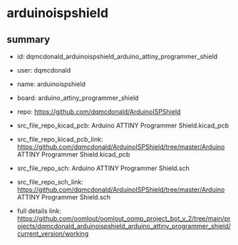# arduinoispshield
 
## summary 
* id: dqmcdonald_arduinoispshield_arduino_attiny_programmer_shield
* user: dqmcdonald
* name: arduinoispshield
* board: arduino_attiny_programmer_shield
* repo: https://github.com/dqmcdonald/ArduinoISPShield
* src_file_repo_kicad_pcb: Arduino ATTINY Programmer Shield.kicad_pcb
* src_file_repo_kicad_pcb_link: https://github.com/dqmcdonald/ArduinoISPShield/tree/master/Arduino ATTINY Programmer Shield.kicad_pcb


* src_file_repo_sch: Arduino ATTINY Programmer Shield.sch
* src_file_repo_sch_link: https://github.com/dqmcdonald/ArduinoISPShield/tree/master/Arduino ATTINY Programmer Shield.sch
* full details link: https://github.com/oomlout/oomlout_oomp_project_bot_v_2/tree/main/projects/dqmcdonald_arduinoispshield_arduino_attiny_programmer_shield/current_version/working  







